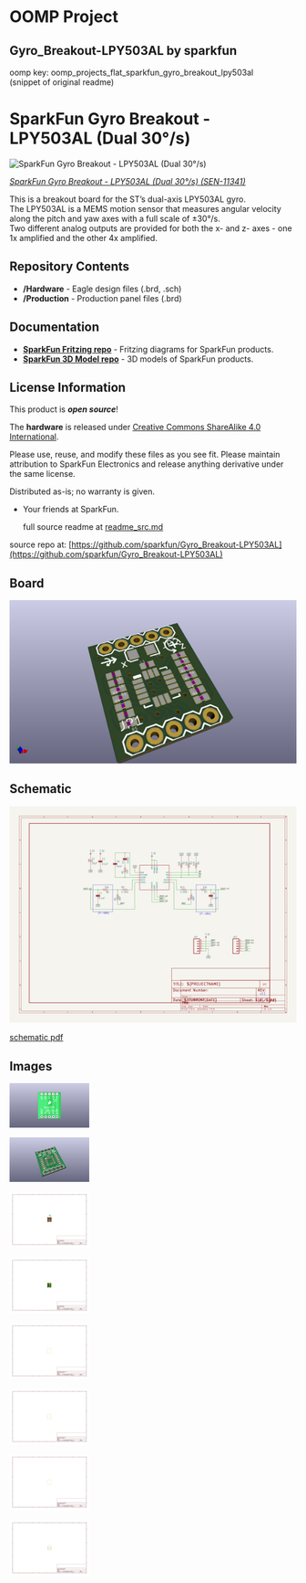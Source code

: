 # OOMP Project  
## Gyro_Breakout-LPY503AL  by sparkfun  
  
oomp key: oomp_projects_flat_sparkfun_gyro_breakout_lpy503al  
(snippet of original readme)  
  
SparkFun Gyro Breakout - LPY503AL (Dual 30°/s)  
========================================  
  
![SparkFun Gyro Breakout - LPY503AL (Dual 30°/s)](https://cdn.sparkfun.com//assets/parts/7/0/4/6/11341-01.jpg)  
  
[*SparkFun Gyro Breakout - LPY503AL (Dual 30°/s) (SEN-11341)*](https://www.sparkfun.com/products/11341)  
  
This is a breakout board for the ST’s dual-axis LPY503AL gyro.    
The LPY503AL is a MEMS motion sensor that measures angular velocity along the pitch and yaw axes with a full scale of ±30°/s.   
Two different analog outputs are provided for both the x- and z- axes - one 1x amplified and the other 4x amplified.  
  
Repository Contents  
-------------------  
  
* **/Hardware** - Eagle design files (.brd, .sch)  
* **/Production** - Production panel files (.brd)  
  
Documentation  
--------------  
* **[SparkFun Fritzing repo](https://github.com/sparkfun/Fritzing_Parts)** - Fritzing diagrams for SparkFun products.  
* **[SparkFun 3D Model repo](https://github.com/sparkfun/3D_Models)** - 3D models of SparkFun products.   
  
  
License Information  
-------------------  
This product is _**open source**_!   
  
The **hardware** is released under [Creative Commons ShareAlike 4.0 International](https://creativecommons.org/licenses/by-sa/4.0/).  
  
Please use, reuse, and modify these files as you see fit. Please maintain attribution to SparkFun Electronics and release anything derivative under the same license.  
  
Distributed as-is; no warranty is given.  
  
- Your friends at SparkFun.  
  
  
  
  full source readme at [readme_src.md](readme_src.md)  
  
source repo at: [https://github.com/sparkfun/Gyro_Breakout-LPY503AL](https://github.com/sparkfun/Gyro_Breakout-LPY503AL)  
## Board  
  
[![working_3d.png](working_3d_600.png)](working_3d.png)  
## Schematic  
  
[![working_schematic.png](working_schematic_600.png)](working_schematic.png)  
  
[schematic pdf](working_schematic.pdf)  
## Images  
  
[![working_3D_bottom.png](working_3D_bottom_140.png)](working_3D_bottom.png)  
  
[![working_3D_top.png](working_3D_top_140.png)](working_3D_top.png)  
  
[![working_assembly_page_01.png](working_assembly_page_01_140.png)](working_assembly_page_01.png)  
  
[![working_assembly_page_02.png](working_assembly_page_02_140.png)](working_assembly_page_02.png)  
  
[![working_assembly_page_03.png](working_assembly_page_03_140.png)](working_assembly_page_03.png)  
  
[![working_assembly_page_04.png](working_assembly_page_04_140.png)](working_assembly_page_04.png)  
  
[![working_assembly_page_05.png](working_assembly_page_05_140.png)](working_assembly_page_05.png)  
  
[![working_assembly_page_06.png](working_assembly_page_06_140.png)](working_assembly_page_06.png)  
